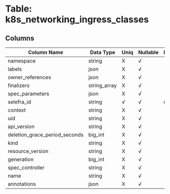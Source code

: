 # Table: k8s_networking_ingress_classes

## Columns 

|  Column Name   |  Data Type  | Uniq | Nullable | Description | 
|  ----  | ----  | ----  | ----  | ---- | 
| namespace | string | X | √ |  | 
| labels | json | X | √ |  | 
| owner_references | json | X | √ |  | 
| finalizers | string_array | X | √ |  | 
| spec_parameters | json | X | √ |  | 
| selefra_id | string | √ | √ | random id | 
| context | string | X | √ |  | 
| uid | string | X | √ |  | 
| api_version | string | X | √ |  | 
| deletion_grace_period_seconds | big_int | X | √ |  | 
| kind | string | X | √ |  | 
| resource_version | string | X | √ |  | 
| generation | big_int | X | √ |  | 
| spec_controller | string | X | √ |  | 
| name | string | X | √ |  | 
| annotations | json | X | √ |  | 


